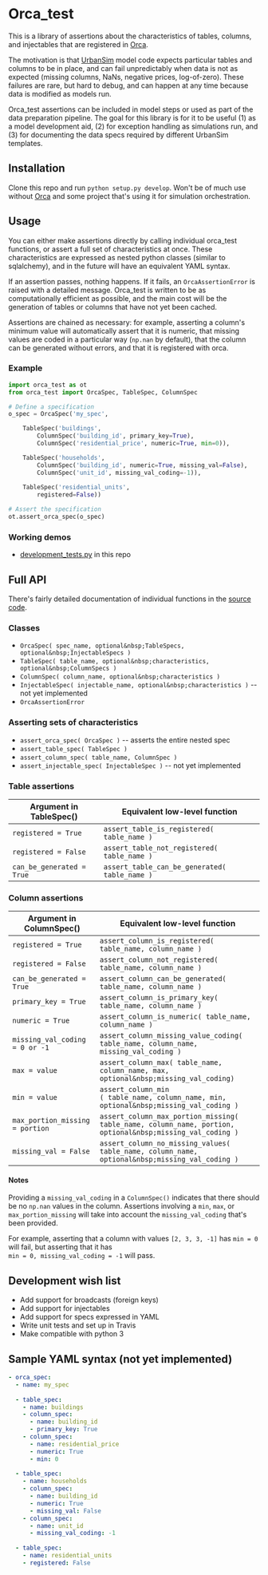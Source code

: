 Orca_test
=========

This is a library of assertions about the characteristics of tables, columns, and injectables that are registered in [Orca](https://github.com/udst/orca). 

The motivation is that [UrbanSim](https://github.com/udst/urbansim) model code expects particular tables and columns to be in place, and can fail unpredictably when data is not as expected (missing columns, NaNs, negative prices, log-of-zero). These failures are rare, but hard to debug, and can happen at any time because data is modified as models run. 

Orca_test assertions can be included in model steps or used as part of the data preparation pipeline. The goal for this library is for it to be useful (1) as a model development aid, (2) for exception handling as simulations run, and (3) for documenting the data specs required by different UrbanSim templates. 


## Installation

Clone this repo and run `python setup.py develop`. Won't be of much use without [Orca](https://github.com/udst/orca) and some project that's using it for simulation orchestration. 


## Usage

You can either make assertions directly by calling individual orca_test functions, or assert a full set of characteristics at once. These characteristics are expressed as nested python classes (similar to sqlalchemy), and in the future will have an equivalent YAML syntax.

If an assertion passes, nothing happens. If it fails, an `OrcaAssertionError` is raised with a detailed message. Orca_test is written to be as computationally efficient as possible, and the main cost will be the generation of tables or columns that have not yet been cached. 

Assertions are chained as necessary: for example, asserting a column's minimum value will automatically assert that it is numeric, that missing values are coded in a particular way (`np.nan` by default), that the column can be generated without errors, and that it is registered with orca.

### Example

```python
import orca_test as ot
from orca_test import OrcaSpec, TableSpec, ColumnSpec

# Define a specification
o_spec = OrcaSpec('my_spec',

	TableSpec('buildings', 
		ColumnSpec('building_id', primary_key=True),
		ColumnSpec('residential_price', numeric=True, min=0)),

	TableSpec('households',
		ColumnSpec('building_id', numeric=True, missing_val=False),
		ColumnSpec('unit_id', missing_val_coding=-1)),
	
	TableSpec('residential_units',
		registered=False))

# Assert the specification
ot.assert_orca_spec(o_spec)
```

### Working demos
- [development_tests.py](https://github.com/urbansim/orca_test/blob/master/development_tests.py) in this repo


## Full API

There's fairly detailed documentation of individual functions in the [source code](https://github.com/urbansim/orca_test/blob/master/orca_test/orca_test.py).

### Classes
- `OrcaSpec( spec_name, optional&nbsp;TableSpecs, optional&nbsp;InjectableSpecs )`
- `TableSpec( table_name, optional&nbsp;characteristics, optional&nbsp;ColumnSpecs )`
- `ColumnSpec( column_name, optional&nbsp;characteristics )`
- `InjectableSpec( injectable_name, optional&nbsp;characteristics )` -- not yet implemented
- `OrcaAssertionError`

### Asserting sets of characteristics
- `assert_orca_spec( OrcaSpec )` -- asserts the entire nested spec
- `assert_table_spec( TableSpec )`
- `assert_column_spec( table_name, ColumnSpec )`
- `assert_injectable_spec( InjectableSpec )` -- not yet implemented

### Table assertions

| Argument in TableSpec() | Equivalent low-level function |
| ------------------ | -------------------------------- |
| `registered = True` | `assert_table_is_registered( table_name )` |
| `registered = False` | `assert_table_not_registered( table_name )` |
| `can_be_generated = True` | `assert_table_can_be_generated( table_name )` |

### Column assertions

| Argument in ColumnSpec() | Equivalent low-level function |
| ------------------ | --------------------------------- |
| `registered = True` | `assert_column_is_registered( table_name, column_name )` |
| `registered = False`| `assert_column_not_registered( table_name, column_name )`  |
| `can_be_generated = True`| `assert_column_can_be_generated( table_name, column_name )` |
| `primary_key = True`| `assert_column_is_primary_key( table_name, column_name )` |
| `numeric = True`| `assert_column_is_numeric( table_name, column_name )` |
| `missing_val_coding = 0 or -1`| `assert_column_missing_value_coding( table_name, column_name, missing_val_coding )` |
| `max = value`| `assert_column_max( table_name, column_name, max, optional&nbsp;missing_val_coding)` |
| `min = value`| `assert_column_min` <br> `( table_name, column_name, min, optional&nbsp;missing_val_coding )` |
| `max_portion_missing = portion`| `assert_column_max_portion_missing( table_name, column_name, portion, optional&nbsp;missing_val_coding )` |
| `missing_val = False`| `assert_column_no_missing_values( table_name, column_name, optional&nbsp;missing_val_coding )` |

#### Notes

Providing a `missing_val_coding` in a `ColumnSpec()` indicates that there should be no `np.nan` values in the column. Assertions involving a `min`, `max`, or `max_portion_missing` will take into account the `missing_val_coding` that's been provided.

For example, asserting that a column with values `[2, 3, 3, -1]` has `min = 0` will fail, but asserting that it has  
`min = 0, missing_val_coding = -1` will pass.


## Development wish list
- Add support for broadcasts (foreign keys)
- Add support for injectables
- Add support for specs expressed in YAML
- Write unit tests and set up in Travis
- Make compatible with python 3


## Sample YAML syntax (not yet implemented)

```yaml
- orca_spec:
  - name: my_spec
  
  - table_spec:
    - name: buildings
    - column_spec:
      - name: building_id
  	  - primary_key: True
    - column_spec:
  	  - name: residential_price
  	  - numeric: True
  	  - min: 0
  
  - table_spec:
    - name: households
    - column_spec:
  	  - name: building_id
  	  - numeric: True
  	  - missing_val: False
    - column_spec:
  	  - name: unit_id
  	  - missing_val_coding: -1
  
  - table_spec:
    - name: residential_units
    - registered: False
```


